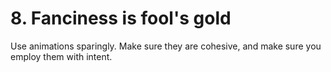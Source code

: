 # 8. Fanciness is fool's gold

Use animations sparingly. Make sure they are cohesive, and make sure you employ
them with intent.